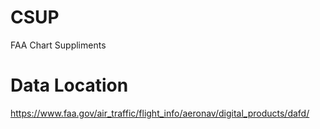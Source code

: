 # CSUP
FAA Chart Suppliments 

# Data Location
https://www.faa.gov/air_traffic/flight_info/aeronav/digital_products/dafd/
